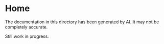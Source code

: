 # Home
The documentation in this directory has been generated by AI.
It may not be completely accurate.

Still work in progress.

